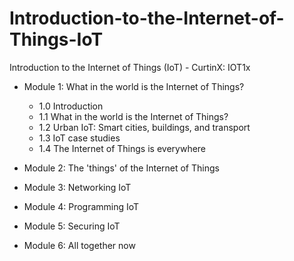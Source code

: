 # Introduction-to-the-Internet-of-Things-IoT
Introduction to the Internet of Things (IoT) - CurtinX: IOT1x


* Module 1: What in the world is the Internet of Things?
  * 1.0 Introduction
  * 1.1 What in the world is the Internet of Things?
  * 1.2 Urban IoT: Smart cities, buildings, and transport
  * 1.3 IoT case studies
  * 1.4 The Internet of Things is everywhere

* Module 2: The 'things' of the Internet of Things
* Module 3: Networking IoT
* Module 4: Programming IoT
* Module 5: Securing IoT
* Module 6: All together now


